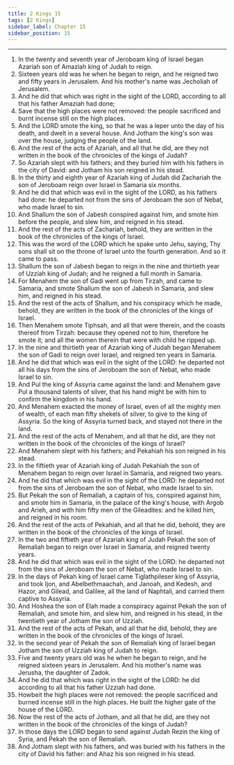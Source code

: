 ```yaml
---
title: 2 Kings 15
tags: [2 Kings]
sidebar_label: Chapter 15
sidebar_position: 15
---
```


---
1. In the twenty and seventh year of Jeroboam king of Israel began Azariah son of Amaziah king of Judah to reign.
2. Sixteen years old was he when he began to reign, and he reigned two and fifty years in Jerusalem. And his mother's name was Jecholiah of Jerusalem.
3. And he did that which was right in the sight of the LORD, according to all that his father Amaziah had done;
4. Save that the high places were not removed: the people sacrificed and burnt incense still on the high places.
5. And the LORD smote the king, so that he was a leper unto the day of his death, and dwelt in a several house. And Jotham the king's son was over the house, judging the people of the land.
6. And the rest of the acts of Azariah, and all that he did, are they not written in the book of the chronicles of the kings of Judah?
7. So Azariah slept with his fathers; and they buried him with his fathers in the city of David: and Jotham his son reigned in his stead.
8. In the thirty and eighth year of Azariah king of Judah did Zachariah the son of Jeroboam reign over Israel in Samaria six months.
9. And he did that which was evil in the sight of the LORD, as his fathers had done: he departed not from the sins of Jeroboam the son of Nebat, who made Israel to sin.
10. And Shallum the son of Jabesh conspired against him, and smote him before the people, and slew him, and reigned in his stead.
11. And the rest of the acts of Zachariah, behold, they are written in the book of the chronicles of the kings of Israel.
12. This was the word of the LORD which he spake unto Jehu, saying, Thy sons shall sit on the throne of Israel unto the fourth generation. And so it came to pass.
13. Shallum the son of Jabesh began to reign in the nine and thirtieth year of Uzziah king of Judah; and he reigned a full month in Samaria.
14. For Menahem the son of Gadi went up from Tirzah, and came to Samaria, and smote Shallum the son of Jabesh in Samaria, and slew him, and reigned in his stead.
15. And the rest of the acts of Shallum, and his conspiracy which he made, behold, they are written in the book of the chronicles of the kings of Israel.
16. Then Menahem smote Tiphsah, and all that were therein, and the coasts thereof from Tirzah: because they opened not to him, therefore he smote it; and all the women therein that were with child he ripped up.
17. In the nine and thirtieth year of Azariah king of Judah began Menahem the son of Gadi to reign over Israel, and reigned ten years in Samaria.
18. And he did that which was evil in the sight of the LORD: he departed not all his days from the sins of Jeroboam the son of Nebat, who made Israel to sin.
19. And Pul the king of Assyria came against the land: and Menahem gave Pul a thousand talents of silver, that his hand might be with him to confirm the kingdom in his hand.
20. And Menahem exacted the money of Israel, even of all the mighty men of wealth, of each man fifty shekels of silver, to give to the king of Assyria. So the king of Assyria turned back, and stayed not there in the land.
21. And the rest of the acts of Menahem, and all that he did, are they not written in the book of the chronicles of the kings of Israel?
22. And Menahem slept with his fathers; and Pekahiah his son reigned in his stead.
23. In the fiftieth year of Azariah king of Judah Pekahiah the son of Menahem began to reign over Israel in Samaria, and reigned two years.
24. And he did that which was evil in the sight of the LORD: he departed not from the sins of Jeroboam the son of Nebat, who made Israel to sin.
25. But Pekah the son of Remaliah, a captain of his, conspired against him, and smote him in Samaria, in the palace of the king's house, with Argob and Arieh, and with him fifty men of the Gileadites: and he killed him, and reigned in his room.
26. And the rest of the acts of Pekahiah, and all that he did, behold, they are written in the book of the chronicles of the kings of Israel.
27. In the two and fiftieth year of Azariah king of Judah Pekah the son of Remaliah began to reign over Israel in Samaria, and reigned twenty years.
28. And he did that which was evil in the sight of the LORD: he departed not from the sins of Jeroboam the son of Nebat, who made Israel to sin.
29. In the days of Pekah king of Israel came Tiglathpileser king of Assyria, and took Ijon, and Abelbethmaachah, and Janoah, and Kedesh, and Hazor, and Gilead, and Galilee, all the land of Naphtali, and carried them captive to Assyria.
30. And Hoshea the son of Elah made a conspiracy against Pekah the son of Remaliah, and smote him, and slew him, and reigned in his stead, in the twentieth year of Jotham the son of Uzziah.
31. And the rest of the acts of Pekah, and all that he did, behold, they are written in the book of the chronicles of the kings of Israel.
32. In the second year of Pekah the son of Remaliah king of Israel began Jotham the son of Uzziah king of Judah to reign.
33. Five and twenty years old was he when he began to reign, and he reigned sixteen years in Jerusalem. And his mother's name was Jerusha, the daughter of Zadok.
34. And he did that which was right in the sight of the LORD: he did according to all that his father Uzziah had done.
35. Howbeit the high places were not removed: the people sacrificed and burned incense still in the high places. He built the higher gate of the house of the LORD.
36. Now the rest of the acts of Jotham, and all that he did, are they not written in the book of the chronicles of the kings of Judah?
37. In those days the LORD began to send against Judah Rezin the king of Syria, and Pekah the son of Remaliah.
38. And Jotham slept with his fathers, and was buried with his fathers in the city of David his father: and Ahaz his son reigned in his stead.